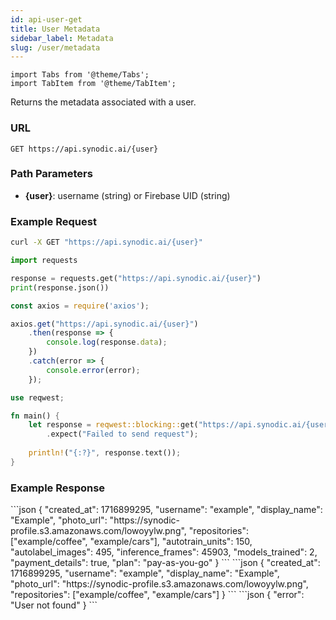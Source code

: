 ```yaml
---
id: api-user-get
title: User Metadata
sidebar_label: Metadata
slug: /user/metadata
---
```


```mdx-code-block
import Tabs from '@theme/Tabs';
import TabItem from '@theme/TabItem';
```

Returns the metadata associated with a user.

### URL

`GET https://api.synodic.ai/{user}`

### Path Parameters

- **\{user\}**: username (string) or Firebase UID (string)

### Example Request

<Tabs>
<TabItem value="Bash">

```bash
curl -X GET "https://api.synodic.ai/{user}"
```

</TabItem>
<TabItem value="Python">

```python
import requests

response = requests.get("https://api.synodic.ai/{user}")
print(response.json())
```

</TabItem>
<TabItem value="Node.js">

```javascript
const axios = require('axios');

axios.get("https://api.synodic.ai/{user}")
    .then(response => {
        console.log(response.data);
    })
    .catch(error => {
        console.error(error);
    });
```

</TabItem>
<TabItem value="Rust">

```rust
use reqwest;

fn main() {
    let response = reqwest::blocking::get("https://api.synodic.ai/{user}")
        .expect("Failed to send request");
        
    println!("{:?}", response.text());
}
```

</TabItem>
</Tabs>

### Example Response

<Tabs>
<TabItem value="User Metadata">
```json
{
    "created_at": 1716899295,
    "username": "example",
    "display_name": "Example",
    "photo_url": "https://synodic-profile.s3.amazonaws.com/lowoyylw.png",
    "repositories": ["example/coffee", "example/cars"],
    "autotrain_units": 150,
    "autolabel_images": 495,
    "inference_frames": 45903,
    "models_trained": 2,
    "payment_details": true,
    "plan": "pay-as-you-go"
}
```
</TabItem>
<TabItem value="Other User Metadata">
```json
{
    "created_at": 1716899295,
    "username": "example",
    "display_name": "Example",
    "photo_url": "https://synodic-profile.s3.amazonaws.com/lowoyylw.png",
    "repositories": ["example/coffee", "example/cars"]
}
```
</TabItem>
<TabItem value="Error">
```json
{
    "error": "User not found"
}
```
</TabItem>
</Tabs>

